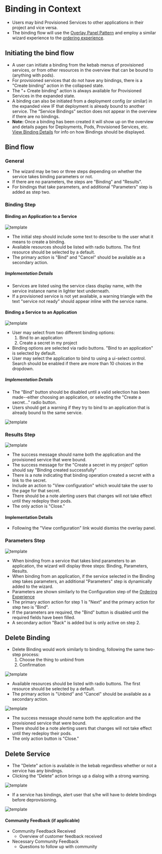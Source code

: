 

# Binding in Context

- Users may bind Provisioned Services to other applications in their project and vice versa.
- The binding flow will use the [Overlay Panel Pattern](../patterns/overlay-panel.md) and employ a similar wizard experience to the [ordering experience](../patterns/order-from-catalog.md).




## Initiating the bind flow

- A user can initiate a binding from the kebab menus of provisioned services, or from other resources in the overview that can be bound to (anything with pods).
- For provisioned services that do not have any bindings, there is a "Create binding" action in the collapsed state.
- The "+ Create binding" action is always available for Provisioned Services in the expanded state.
- A binding can also be initiated from a deployment config (or similar) in the expanded view IF that deployment is already bound to another service. The “Service Bindings” section does not appear in the overview if there are no bindings.
- **Note:** Once a binding has been created it will show up on the overview and details pages for Deployments, Pods, Provisioned Services, etc. [View Binding Details](./binding-details.md) for info on how Bindings should be displayed.


## Bind flow

### General
- The wizard may be two or three steps depending on whether the service takes binding parameters or not.
- If there are no parameters, the steps are "Binding" and "Results".
- For bindings that take parameters, and additional "Parameters" step is added as step two.

### Binding Step
#### Binding an Application to a Service
![template](img/bind-to-service-select.png)
- The initial step should include some text to describe to the user what it means to create a binding.
- Available resources should be listed with radio buttons. The first resource should be selected by a default.
- The primary action is "Bind" and "Cancel" should be available as a secondary action.

##### Implementation Details
- Services are listed using the service class display name, with the service instance name in lighter text underneath.
- If a provisioned service is not yet available, a warning triangle with the text "service not ready" should appear inline with the service name.

#### Binding a Service to an Application
![template](img/bind-to-app-select.png)
- User may select from two different binding options:
	1. Bind to an application
	2. Create a secret in my project
- Binding options are selected via radio buttons. "Bind to an application" is selected by default.
- User may select the application to bind to using a ui-select control. Search should be enabled if there are more than 10 choices in the dropdown.

##### Implementation Details
- The "Bind" button should be disabled until a valid selection has been made--either choosing an application, or selecting the "Create a secret..." radio button.
- Users should get a warning if they try to bind to an application that is already bound to the same service.

![template](img/bind_to_service_warning.png)

### Results Step

![template](img/bind-results.png)
- The success message should name both the application and the provisioned service that were bound.
- The success message for the "Create a secret in my project" option should say "Binding created successfully"
- There is a note indicating that binding operation created a secret with a link to the secret.
- Include an action to "View configuration" which would take the user to the page for that secret.
- There should be a note alerting users that changes will not take effect until they redeploy their pods.
- The only action is "Close."

#### Implementation Details
- Following the "View configuration" link would dismiss the overlay panel.

### Parameters Step
![template](img/bind-parameters.png)
- When binding from a service that takes bind parameters to an application, the wizard will display three steps: Binding, Parameters, Results.
- When binding from an application, if the service selected in the Binding step takes parameters, an additional "Parameters" step is dynamically added to the wizard.
- Parameters are shown similarly to the Configuration step of the [Ordering Experience](../patterns/order-from-catalog.md)
- The primary action action for step 1 is "Next" and the primary action for step two is "Bind".
- If the parameters are required, the "Bind" button is disabled until the required fields have been filled.
- A secondary action "Back" is added but is only active on step 2.

## Delete Binding
- Delete Binding would work similarly to binding, following the same two-step process:
	1. Choose the thing to unbind from
	2. Confirmation

![template](img/delete-binding-select.png)
- Available resources should be listed with radio buttons. The first resource should be selected by a default.
- The primary action is "Unbind" and "Cancel" should be available as a secondary action.

![template](img/delete-binding-confirm.png)
- The success message should name both the application and the provisioned service that were bound.
- There should be a note alerting users that changes will not take effect until they redeploy their pods.
- The only action button is "Close."

## Delete Service
- The "Delete" action is available in the kebab regardless whether or not a service has any bindings.
- Clicking the "Delete" action brings up a dialog with a strong warning.

![template](img/delete-warning.png)

- If a service has bindings, alert user that s/he will have to delete bindings before deprovisioning.

![template](img/deprovision_with_bindings.png)



#### Community Feedback (if applicable)
- Community Feedback Received
	- Overview of customer feedback received
- Necessary Community Feedback
	- Questions to follow up with community

